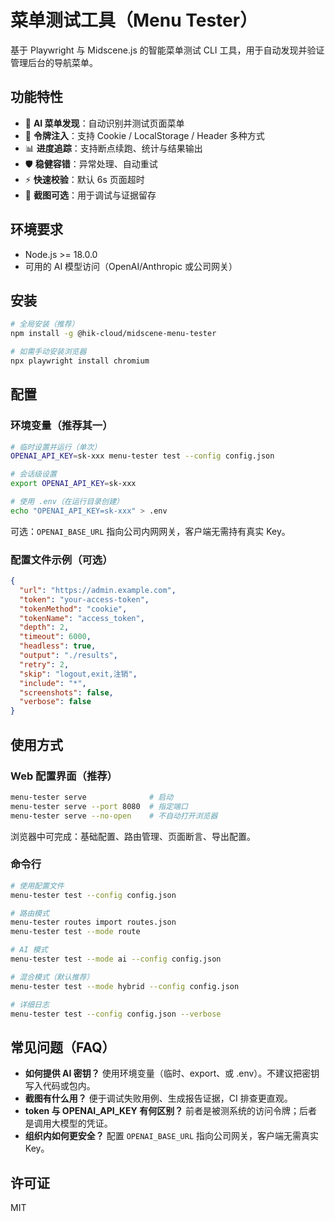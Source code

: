 # 菜单测试工具（Menu Tester）

基于 Playwright 与 Midscene.js 的智能菜单测试 CLI 工具，用于自动发现并验证管理后台的导航菜单。

## 功能特性

- 🤖 **AI 菜单发现**：自动识别并测试页面菜单
- 🔐 **令牌注入**：支持 Cookie / LocalStorage / Header 多种方式
- 📊 **进度追踪**：支持断点续跑、统计与结果输出
- 🛡️ **稳健容错**：异常处理、自动重试
- ⚡ **快速校验**：默认 6s 页面超时
- 📸 **截图可选**：用于调试与证据留存

## 环境要求

- Node.js >= 18.0.0
- 可用的 AI 模型访问（OpenAI/Anthropic 或公司网关）

## 安装

```bash
# 全局安装（推荐）
npm install -g @hik-cloud/midscene-menu-tester

# 如需手动安装浏览器
npx playwright install chromium
```

## 配置

### 环境变量（推荐其一）

```bash
# 临时设置并运行（单次）
OPENAI_API_KEY=sk-xxx menu-tester test --config config.json

# 会话级设置
export OPENAI_API_KEY=sk-xxx

# 使用 .env（在运行目录创建）
echo "OPENAI_API_KEY=sk-xxx" > .env
```

可选：`OPENAI_BASE_URL` 指向公司内网网关，客户端无需持有真实 Key。

### 配置文件示例（可选）

```json
{
  "url": "https://admin.example.com",
  "token": "your-access-token",
  "tokenMethod": "cookie",
  "tokenName": "access_token",
  "depth": 2,
  "timeout": 6000,
  "headless": true,
  "output": "./results",
  "retry": 2,
  "skip": "logout,exit,注销",
  "include": "*",
  "screenshots": false,
  "verbose": false
}
```

## 使用方式

### Web 配置界面（推荐）

```bash
menu-tester serve              # 启动
menu-tester serve --port 8080  # 指定端口
menu-tester serve --no-open    # 不自动打开浏览器
```

浏览器中可完成：基础配置、路由管理、页面断言、导出配置。

### 命令行

```bash
# 使用配置文件
menu-tester test --config config.json

# 路由模式
menu-tester routes import routes.json
menu-tester test --mode route

# AI 模式
menu-tester test --mode ai --config config.json

# 混合模式（默认推荐）
menu-tester test --mode hybrid --config config.json

# 详细日志
menu-tester test --config config.json --verbose
```

## 常见问题（FAQ）

- **如何提供 AI 密钥？** 使用环境变量（临时、export、或 .env）。不建议把密钥写入代码或包内。
- **截图有什么用？** 便于调试失败用例、生成报告证据，CI 排查更直观。
- **token 与 OPENAI_API_KEY 有何区别？** 前者是被测系统的访问令牌；后者是调用大模型的凭证。
- **组织内如何更安全？** 配置 `OPENAI_BASE_URL` 指向公司网关，客户端无需真实 Key。

## 许可证

MIT